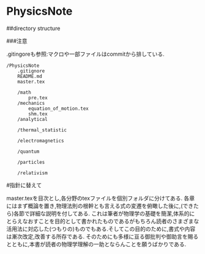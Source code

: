 # PhysicsNote

##directory structure

###注意

.gitingoreも参照:マクロや一部ファイルはcommitから排している.

	/PhysicsNote
		.gitignore
		README.md
		master.tex
		
		/math
			pre.tex		
		/mechanics
			equation_of_motion.tex
			shm.tex
		/analytical
		
		/thermal_statistic
		
		/electromagnetics
		
		/quantum
		
		/particles
		
		/relativism


#指針に替えて

master.texを目次とし,各分野のtexファイルを個別フォルダに分けてある.
各章にはまず概論を置き,物理法則の根幹とも言える式の変遷を俯瞰した後に,(できたら)各節で詳細な説明を付してある.
これは筆者が物理学の基礎を簡潔,体系的にとらえなおすことを目的として書かれたものであるがもちろん読者のさまざまな活用法に対応した(つもりの)ものでもある.そしてこの目的のために,書式や内容は漸次改定,改善する所存である.
そのためにも多様に亘る御批判や御助言を賜るとともに,本書が読者の物理学理解の一助とならんことを願うばかりである.
